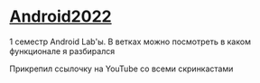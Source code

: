# [Android2022](https://www.youtube.com/watch?v=7MV8Q3BjxAs&list=PLkfRqOiaGTZPtCDTLbvFTZWanYSb0Cpig)
1 семестр Android Lab'ы. В ветках можно посмотреть в каком функционале я разбирался 

Прикрепил ссылочку на YouTube со всеми скринкастами

